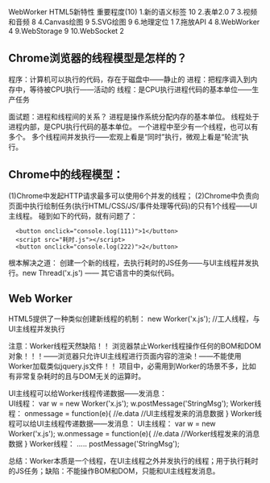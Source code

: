 WebWorker
HTML5新特性			重要程度(10)
1.新的语义标签			10
2.表单2.0				7
3.视频和音频			8
4.Canvas绘图			9
5.SVG绘图			9
6.地理定位			1
7.拖放API			4
8.WebWorker			4
9.WebStorage			9
10.WebSocket			2




Chrome浏览器的线程模型是怎样的？
---------------------

  程序：计算机可以执行的代码，存在于磁盘中——静止的
  进程：把程序调入到内存中，等待被CPU执行——活动的
  线程：是CPU执行进程代码的基本单位——生产任务
	
面试题：进程和线程间的关系？
进程是操作系统分配内存的基本单位。
线程处于进程内部，是CPU执行代码的基本单位。
一个进程中至少有一个线程，也可以有多个。
多个线程间并发执行——宏观上看是“同时”执行，微观上看是“轮流”执行。

Chrome中的线程模型：
----------------

  (1)Chrome中发起HTTP请求最多可以使用6个并发的线程；
  (2)Chrome中负责向页面中执行绘制任务(执行HTML/CSS/JS/事件处理等代码)的只有1个线程——UI主线程。
  碰到如下的代码，就有问题了：

```
  <button onclick="console.log(111)">1</button>
  <script src="耗时.js"></script>
  <button onclick="console.log(222)">2</button>
```

根本解决之道：
  创建一个新的线程，去执行耗时的JS任务——与UI主线程并发执行。new Thread('x.js') —— 其它语言中的类似代码。

Web Worker
------------

  HTML5提供了一种类似创建新线程的机制：
	new Worker('x.js');   //工人线程，与UI主线程并发执行

 注意：Worker线程天然缺陷！！
 浏览器禁止Worker线程操作任何的BOM和DOM对象！！！——浏览器只允许UI主线程进行页面内容的渲染！——不能使用Worker加载类似jquery.js文件！！ 项目中，必需用到Worker的场景不多，比如有非常复杂耗时的且与DOM无关的运算时。

UI主线程可以给Worker线程传递数据——发消息：	
  UI线程：
	var w = new Worker('x.js');
	w.postMessage('StringMsg');
  Worker线程：
	onmessage = function(e){  //e.data  //UI主线程发来的消息数据	  }
Worker线程可以给UI主线程传递数据——发消息：
  UI主线程：
	var w = new Worker('x.js');
	w.onmessage = function(e){  //e.data //Worker线程发来的消息数据	}
  Worker线程：
	.....
	postMessage('StringMsg');


总结：Worker本质是一个线程，在UI主线程之外并发执行的线程；用于执行耗时的JS任务；缺陷：不能操作BOM和DOM，只能和UI主线程发消息。